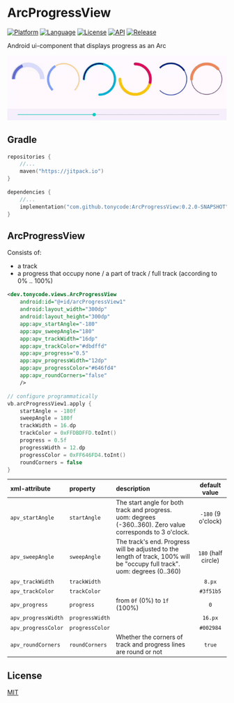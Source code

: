 ArcProgressView
===============

[![Platform](http://img.shields.io/badge/platform-android-brightgreen.svg?style=flat)](https://developer.android.com)
[![Language](http://img.shields.io/badge/language-kotlin-blue.svg?style=flat)](https://kotlinlang.org)
[![License](https://img.shields.io/badge/License-MIT-blue.svg)](LICENSE)
[![API](https://img.shields.io/badge/API-16%2B-blue.svg?style=flat)](https://apilevels.com)
[![Release](https://jitpack.io/v/tonycode/ArcProgressView.svg)](https://jitpack.io/#tonycode/ArcProgressView)

Android ui-component that displays progress as an Arc

![demo](docs/demo.gif)


## Gradle

```kotlin
repositories {
    //...
    maven("https://jitpack.io")
}
```

```kotlin
dependencies {
    //...
    implementation("com.github.tonycode:ArcProgressView:0.2.0-SNAPSHOT")
}
```


## ArcProgressView

Consists of:
- a track
- a progress that occupy none / a part of track / full track (according to 0% .. 100%)

```xml
<dev.tonycode.views.ArcProgressView
    android:id="@+id/arcProgressView1"
    android:layout_width="300dp"
    android:layout_height="300dp"
    app:apv_startAngle="-180"
    app:apv_sweepAngle="180"
    app:apv_trackWidth="16dp"
    app:apv_trackColor="#dbdffd"
    app:apv_progress="0.5"
    app:apv_progressWidth="12dp"
    app:apv_progressColor="#646fd4"
    app:apv_roundCorners="false"
    />
```

```kotlin
// configure programmatically
vb.arcProgressView1.apply {
    startAngle = -180f
    sweepAngle = 180f
    trackWidth = 16.dp
    trackColor = 0xFFDBDFFD.toInt()
    progress = 0.5f
    progressWidth = 12.dp
    progressColor = 0xFF646FD4.toInt()
    roundCorners = false
}
```

| xml-attribute       | property        | description                                                                                                                    |    default value    |
|:--------------------|:----------------|:-------------------------------------------------------------------------------------------------------------------------------|:-------------------:|
| `apv_startAngle`    | `startAngle`    | The start angle for both track and progress.<br/>uom: degrees (-360..360). Zero value corresponds to 3 o'clock.                | `-180` (9 o'clock)  |
| `apv_sweepAngle`    | `sweepAngle`    | The track's end. Progress will be adjusted to the length of track, 100% will be "occupy full track".<br/>uom: degrees (0..360) | `180` (half circle) |
| `apv_trackWidth`    | `trackWidth`    |                                                                                                                                |       `8.px`        |
| `apv_trackColor`    | `trackColor`    |                                                                                                                                |      `#3f51b5`      |
| `apv_progress`      | `progress`      | from `0f` (0%) to `1f` (100%)                                                                                                  |         `0`         |
| `apv_progressWidth` | `progressWidth` |                                                                                                                                |       `16.px`       |
| `apv_progressColor` | `progressColor` |                                                                                                                                |      `#002984`      |
| `apv_roundCorners`  | `roundCorners`  | Whether the corners of track and progress lines are round or not                                                               |       `true`        |


## License

[MIT](LICENSE)
